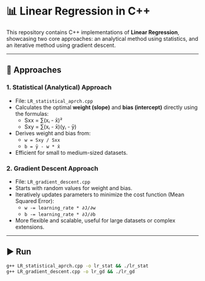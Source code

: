 # 📊 Linear Regression in C++

This repository contains C++ implementations of **Linear Regression**, showcasing two core approaches: an analytical method using statistics, and an iterative method using gradient descent.

---

## 🧠 Approaches

### 1. Statistical (Analytical) Approach
- File: `LR_statistical_aprch.cpp`
- Calculates the optimal **weight (slope)** and **bias (intercept)** directly using the formulas:
  - Sxx = ∑(xᵢ - x̄)²
  - Sxy = ∑(xᵢ - x̄)(yᵢ - ȳ)
- Derives weight and bias from:
  - `w = Sxy / Sxx`
  - `b = ȳ - w * x̄`
- Efficient for small to medium-sized datasets.

### 2. Gradient Descent Approach
- File: `LR_gradient_descent.cpp`
- Starts with random values for weight and bias.
- Iteratively updates parameters to minimize the cost function (Mean Squared Error):
  - `w -= learning_rate * ∂J/∂w`
  - `b -= learning_rate * ∂J/∂b`
- More flexible and scalable, useful for large datasets or complex extensions.

---
## ▶️ Run

```bash
g++ LR_statistical_aprch.cpp -o lr_stat && ./lr_stat
g++ LR_gradient_descent.cpp -o lr_gd && ./lr_gd
```
